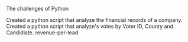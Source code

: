 The challenges of Python

Created a python script that analyze the financial records of a company.
Created a python script that analyze's votes by Voter ID, County and Candidiate.
revenue-per-lead
